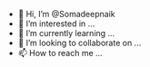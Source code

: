 - 👋 Hi, I’m @Somadeepnaik
- 👀 I’m interested in ...
- 🌱 I’m currently learning ...
- 💞️ I’m looking to collaborate on ...
- 📫 How to reach me ...

<!---
Somadeepnaik/Somadeepnaik is a ✨ special ✨ repository because its `README.md` (this file) appears on your GitHub profile.
You can click the Preview link to take a look at your changes.
---pasward


